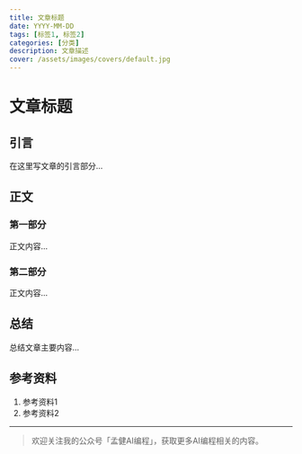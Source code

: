 ```yaml
---
title: 文章标题
date: YYYY-MM-DD
tags: [标签1, 标签2]
categories: [分类]
description: 文章描述
cover: /assets/images/covers/default.jpg
---
```


# 文章标题

## 引言
在这里写文章的引言部分...

## 正文
### 第一部分
正文内容...

### 第二部分
正文内容...

## 总结
总结文章主要内容...

## 参考资料
1. 参考资料1
2. 参考资料2

---
> 欢迎关注我的公众号「孟健AI编程」，获取更多AI编程相关的内容。 